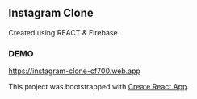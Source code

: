 ## Instagram Clone

Created using REACT & Firebase

### DEMO
https://instagram-clone-cf700.web.app

This project was bootstrapped with [Create React App](https://github.com/facebook/create-react-app).

